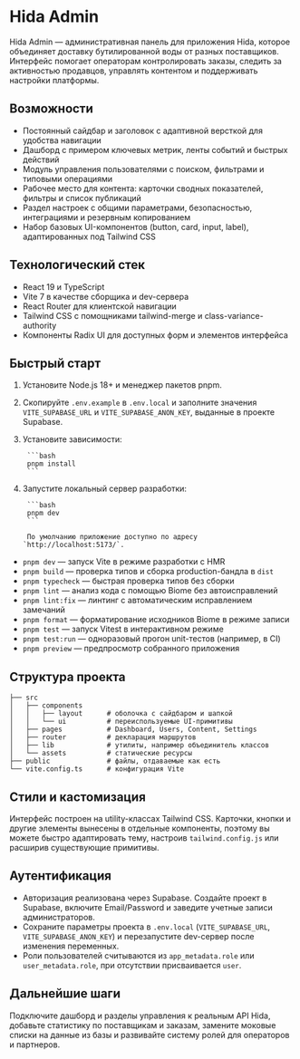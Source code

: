 # Hida Admin

Hida Admin — административная панель для приложения Hida, которое объединяет доставку бутилированной воды от разных поставщиков. Интерфейс помогает операторам контролировать заказы, следить за активностью продавцов, управлять контентом и поддерживать настройки платформы.

## Возможности
- Постоянный сайдбар и заголовок с адаптивной версткой для удобства навигации
- Дашборд с примером ключевых метрик, ленты событий и быстрых действий
- Модуль управления пользователями с поиском, фильтрами и типовыми операциями
- Рабочее место для контента: карточки сводных показателей, фильтры и список публикаций
- Раздел настроек с общими параметрами, безопасностью, интеграциями и резервным копированием
- Набор базовых UI-компонентов (button, card, input, label), адаптированных под Tailwind CSS

## Технологический стек
- React 19 и TypeScript
- Vite 7 в качестве сборщика и dev-сервера
- React Router для клиентской навигации
- Tailwind CSS с помощниками tailwind-merge и class-variance-authority
- Компоненты Radix UI для доступных форм и элементов интерфейса

## Быстрый старт
1. Установите Node.js 18+ и менеджер пакетов pnpm.
2. Скопируйте `.env.example` в `.env.local` и заполните значения `VITE_SUPABASE_URL` и `VITE_SUPABASE_ANON_KEY`, выданные в проекте Supabase.
3. Установите зависимости:

        ```bash
        pnpm install
        ```

4. Запустите локальный сервер разработки:

        ```bash
        pnpm dev
        ```

        По умолчанию приложение доступно по адресу `http://localhost:5173/`.

- `pnpm dev` — запуск Vite в режиме разработки с HMR
- `pnpm build` — проверка типов и сборка production-бандла в `dist`
- `pnpm typecheck` — быстрая проверка типов без сборки
- `pnpm lint` — анализ кода с помощью Biome без автоисправлений
- `pnpm lint:fix` — линтинг с автоматическим исправлением замечаний
- `pnpm format` — форматирование исходников Biome в режиме записи
- `pnpm test` — запуск Vitest в интерактивном режиме
- `pnpm test:run` — одноразовый прогон unit-тестов (например, в CI)
- `pnpm preview` — предпросмотр собранного приложения

## Структура проекта
```
├── src
│   ├── components
│   │   ├── layout      # оболочка с сайдбаром и шапкой
│   │   └── ui          # переиспользуемые UI-примитивы
│   ├── pages           # Dashboard, Users, Content, Settings
│   ├── router          # декларация маршрутов
│   ├── lib             # утилиты, например объединитель классов
│   └── assets          # статические ресурсы
├── public              # файлы, отдаваемые как есть
└── vite.config.ts      # конфигурация Vite
```

## Стили и кастомизация
Интерфейс построен на utility-классах Tailwind CSS. Карточки, кнопки и другие элементы вынесены в отдельные компоненты, поэтому вы можете быстро адаптировать тему, настроив `tailwind.config.js` или расширив существующие примитивы.

## Аутентификация
- Авторизация реализована через Supabase. Создайте проект в Supabase, включите Email/Password и заведите учетные записи администраторов.
- Сохраните параметры проекта в `.env.local` (`VITE_SUPABASE_URL`, `VITE_SUPABASE_ANON_KEY`) и перезапустите dev-сервер после изменения переменных.
- Роли пользователей считываются из `app_metadata.role` или `user_metadata.role`, при отсутствии присваивается `user`.

## Дальнейшие шаги
Подключите дашборд и разделы управления к реальным API Hida, добавьте статистику по поставщикам и заказам, замените моковые списки на данные из базы и развивайте систему ролей для операторов и партнеров.
